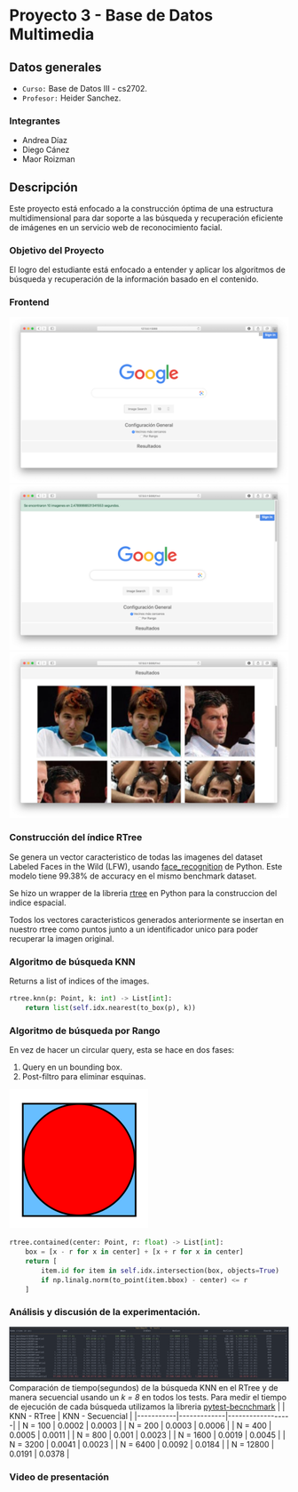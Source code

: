 # Proyecto 3 - Base de Datos Multimedia

## Datos generales
- `Curso:` Base de Datos III - cs2702.
- `Profesor:` Heider Sanchez.

### Integrantes
- Andrea Díaz
- Diego Cánez
- Maor Roizman

## Descripción
Este proyecto está enfocado a la construcción óptima de una estructura multidimensional para dar soporte a las búsqueda y recuperación eficiente de imágenes en un servicio web de reconocimiento facial.

### Objetivo del Proyecto
El logro del estudiante está enfocado a entender y aplicar los algoritmos de búsqueda y recuperación de la información basado en el contenido.

### Frontend

![Index](https://github.com/dgcnz/cs2702-proyecto-3/blob/master/images/index.png?raw=true)
![Index With Message](https://github.com/dgcnz/cs2702-proyecto-3/blob/master/images/index-with-messsage.png?raw=true)
![Galery](https://github.com/dgcnz/cs2702-proyecto-3/blob/master/images/galery.png?raw=true)


### Construcción del índice RTree

Se genera un vector caracteristico de todas las imagenes del dataset Labeled Faces in the Wild (LFW), usando [face_recognition](https://face-recognition.readthedocs.io/en/latest/readme.html) de Python. Este modelo tiene 99.38% de accuracy en el mismo benchmark dataset.

Se hizo un wrapper de la libreria [rtree](https://rtree.readthedocs.io/en/latest/) en Python para la construccion del indice espacial. 

Todos los vectores caracteristicos generados anteriormente se insertan en nuestro rtree como puntos junto a un identificador unico para poder recuperar la imagen original.

### Algoritmo de búsqueda KNN

Returns a list of indices of the images.

```python
rtree.knn(p: Point, k: int) -> List[int]:
    return list(self.idx.nearest(to_box(p), k))
```


### Algoritmo de búsqueda por Rango

En vez de hacer un circular query, esta se hace en dos fases:
1. Query en un bounding box.
2. Post-filtro para eliminar esquinas.

![](images/circlesquare.png)

```python
rtree.contained(center: Point, r: float) -> List[int]:
    box = [x - r for x in center] + [x + r for x in center]
    return [
        item.id for item in self.idx.intersection(box, objects=True)
        if np.linalg.norm(to_point(item.bbox) - center) <= r
    ]
```

### Análisis y discusión de la experimentación.
![Benchmarks](https://github.com/dgcnz/cs2702-proyecto-3/blob/master/images/tests.png?raw=true)
Comparación de tiempo(segundos) de la búsqueda KNN en el RTree y de manera secuencial usando un _k = 8_ en todos los tests. Para medir el tiempo de ejecución de cada búsqueda utilizamos la libreria [pytest-becnchmark](https://pypi.org/project/pytest-benchmark/)
|           | KNN - RTree | KNN - Secuencial |
|-----------|-------------|------------------|
| N = 100   |    0.0002   |      0.0003      |
| N = 200   |    0.0003   |      0.0006      |
| N = 400   |    0.0005   |      0.0011      |
| N = 800   |    0.001    |      0.0023      |
| N = 1600  |    0.0019   |      0.0045      |
| N = 3200  |    0.0041   |      0.0023      |
| N = 6400  |    0.0092   |      0.0184      |
| N = 12800 |    0.0191   |      0.0378      |

### Video de presentación
